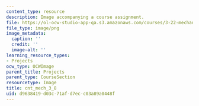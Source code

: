 ```yaml
---
content_type: resource
description: Image accompanying a course assignment.
file: https://ol-ocw-studio-app-qa.s3.amazonaws.com/courses/3-22-mechanical-behavior-of-materials-spring-2008/d9638419d03c71afd7ecc03a89a0448f_cnt_mech_3_8.png
file_type: image/png
image_metadata:
  caption: ''
  credit: ''
  image-alt: ''
learning_resource_types:
- Projects
ocw_type: OCWImage
parent_title: Projects
parent_type: CourseSection
resourcetype: Image
title: cnt_mech_3_8
uid: d9638419-d03c-71af-d7ec-c03a89a0448f
---
```

